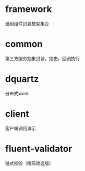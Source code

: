 # framework
通用组件封装框架集合
# common
第三方服务抽象封装，路由，回调执行
# dquartz 
分布式work
# client 
客户端调用演示 
# fluent-validator 
链式校验（精简改造版）
